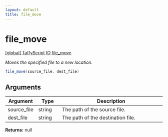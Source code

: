 ```yaml
---
layout: default
title: file_move
---
```


# file_move

[\[global\]]({{site.baseurl}}/docs/).[TaffyScript]({{site.baseurl}}/docs/TaffyScript/).[IO]({{site.baseurl}}/docs/TaffyScript/IO/).[file_move]({{site.baseurl}}/docs/TaffyScript/IO/file_move/)

_Moves the specified file to a new location._

```cs
file_move(source_file, dest_file)
```

## Arguments

<table>
  <col width="15%">
  <col width="15%">
  <thead>
    <tr>
      <th>Argument</th>
      <th>Type</th>
      <th>Description</th>
    </tr>
  </thead>
  <tbody>
    <tr>
      <td>source_file</td>
      <td>string</td>
      <td>The path of the source file.</td>
    </tr>
    <tr>
      <td>dest_file</td>
      <td>string</td>
      <td>The path of the destination file.</td>
    </tr>
  </tbody>
</table>

**Returns:** null
